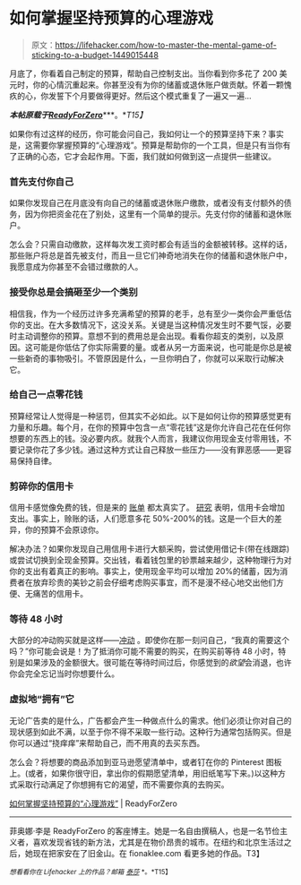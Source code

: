 # 如何掌握坚持预算的心理游戏

> 原文：<https://lifehacker.com/how-to-master-the-mental-game-of-sticking-to-a-budget-1449015448>

月底了，你看着自己制定的预算，帮助自己控制支出。当你看到你多花了 200 美元时，你的心情沉重起来。你甚至没有为你的储蓄或退休账户做贡献。怀着一颗愧疚的心，你发誓下个月要做得更好。然后这个模式重复了一遍又一遍…



***本帖原载于***[***ReadyForZero***](http://blog.readyforzero.com/mental-game-sticking-to-a-budget/)***。**T15】*

如果你有过这样的经历，你可能会问自己，我如何让一个的预算坚持下来？事实是，这需要你掌握预算的“心理游戏”。预算是帮助你的一个工具，但是只有当你有了正确的心态，它才会起作用。下面，我们就如何做到这一点提供一些建议。

### 首先支付你自己

如果你发现自己在月底没有向自己的储蓄或退休账户缴款，或者没有支付额外的债务，因为你把资金花在了别处，这里有一个简单的提示。先支付你的储蓄和退休账户。

怎么会？只需自动缴款，这样每次发工资时都会有适当的金额被转移。这样的话，那些账户将总是首先被支付，而且一旦它们神奇地消失在你的储蓄和退休账户中，我愿意成为你甚至不会错过缴款的人。

### 接受你总是会搞砸至少一个类别

相信我，作为一个经历过许多充满希望的预算的老手，总有至少一类你会严重低估你的支出。在大多数情况下，这没关系。关键是当这种情况发生时不要气馁，必要时主动调整你的预算。意想不到的费用总是会出现。看看你超支的类别，以及原因。这可能是你低估了你实际需要的量。或者从另一方面来说，也可能是你总是被一些新奇的事物吸引。不管原因是什么，一旦你明白了，你就可以采取行动解决它。

### 给自己一点零花钱

预算经常让人觉得是一种惩罚，但其实不必如此。以下是如何让你的预算感觉更有力量和乐趣。每个月，在你的预算中包含一点“零花钱”这是你允许自己花在任何你想要的东西上的钱。没必要内疚。就我个人而言，我建议你用现金支付零用钱，不要记录你花了多少钱。通过这种方式让自己释放一些压力——没有罪恶感——更容易保持自律。

### 剪碎你的信用卡

信用卡感觉像免费的钱，但是来的 [账单](https://lifehacker.com/what-happens-over-time-if-you-dont-pay-your-credit-car-1424115120) 都太真实了。 [研究](http://web.mit.edu/simester/Public/Papers/Alwaysleavehome.pdf) 表明，信用卡会增加支出。事实上，赊账的话，人们愿意多花 50%-200%的钱。这是一个巨大的差异，你的预算不会原谅你。

解决办法？如果你发现自己用信用卡进行大额采购，尝试使用借记卡(带在线跟踪)或尝试切换到全现金预算。交出钱，看着钱包里的钞票越来越少，这种物理行为对你的支出有着真正的影响。事实上，使用现金平均可以增加 20%的储蓄，因为消费者在放弃珍贵的美钞之前会仔细考虑购买事宜，而不是漫不经心地交出他们方便、无痛苦的信用卡。

### 等待 48 小时

大部分的冲动购买就是这样——[冲动](https://lifehacker.com/how-to-avoid-impulse-purchases-in-the-internet-shopping-5919833) 。即使你在那一刻问自己，“我真的需要这个吗？”你可能会说是！为了抵消你可能不需要的购买，在购买前等待 48 小时，特别是如果涉及的金额很大。很可能在等待时间过后，你感觉到的*欲望*会消退，也许你会完全忘记当时你想要什么。

### 虚拟地“拥有”它

无论广告卖的是什么，广告都会产生一种做点什么的需求。他们必须让你对自己的现状感到如此不满，以至于你不得不采取一些行动。这种行为通常包括购买。但是你可以通过“挠痒痒”来帮助自己，而不用真的去买东西。

怎么会？将想要的商品添加到亚马逊愿望清单中，或者钉在你的 Pinterest 图板上。(或者，如果你很守旧，拿出你的假期愿望清单，用旧纸笔写下来。)以这种方式采取行动满足了你想拥有它的渴望，而不需要你真的去购买。

[如何掌握坚持预算的“心理游戏”](http://blog.readyforzero.com/mental-game-sticking-to-a-budget/) | ReadyForZero

* * *

菲奥娜·李是 ReadyForZero 的客座博主。她是一名自由撰稿人，也是一名节俭主义者，喜欢发现省钱的新方法，尤其是在物价昂贵的城市。在纽约和北京生活过之后，她现在把家安在了旧金山。在 fionaklee.com 看更多她的作品。T3】

<small>*想看看你在 Lifehacker 上的作品？邮箱*</small> [<small>*泰莎*</small>](https://mail.google.com/mail/?view=cm&fs=1&tf=1&to=tessa@lifehacker.com) <small>*。*T15】</small>